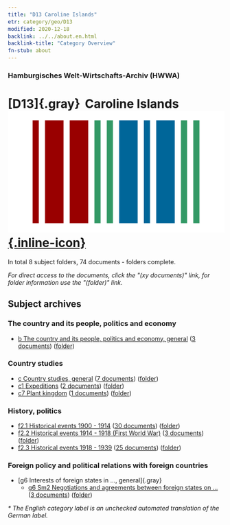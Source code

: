 ```yaml
---
title: "D13 Caroline Islands"
etr: category/geo/D13
modified: 2020-12-18
backlink: ../../about.en.html
backlink-title: "Category Overview"
fn-stub: about
---
```


### Hamburgisches Welt-Wirtschafts-Archiv (HWWA)
# [D13]{.gray}&#8201; Caroline Islands&#160; [![Wikidata item](/images/Wikidata-logo.svg){.inline-icon}](http://www.wikidata.org/entity/Q118350)





In total 8 subject folders, 74 documents - folders complete.

_For direct access to the documents, click the "(xy documents)" link, for folder information use the "(folder)" link._

## Subject archives



### The country and its people, politics and economy

- [b The country and its people, politics and economy, general](../../../subject/about.en.html#b) (<a href="https://dfg-viewer.de/show/?tx_dlf[id]=https://pm20.zbw.eu/mets/sh/1416xx/141613/1441xx/144196/public.mets.en.xml" target="_blank">3 documents</a>) ([folder](http://purl.org/pressemappe20/folder/sh/141613,144196))

### Country studies

- [c Country studies, general](../../../subject/about.en.html#c) (<a href="https://dfg-viewer.de/show/?tx_dlf[id]=https://pm20.zbw.eu/mets/sh/1416xx/141613/1441xx/144199/public.mets.en.xml" target="_blank">7 documents</a>) ([folder](http://purl.org/pressemappe20/folder/sh/141613,144199))
- [c1 Expeditions](../../../subject/about.en.html#c1) (<a href="https://dfg-viewer.de/show/?tx_dlf[id]=https://pm20.zbw.eu/mets/sh/1416xx/141613/1442xx/144200/public.mets.en.xml" target="_blank">2 documents</a>) ([folder](http://purl.org/pressemappe20/folder/sh/141613,144200))
- [c7 Plant kingdom](../../../subject/about.en.html#c7) (<a href="https://dfg-viewer.de/show/?tx_dlf[id]=https://pm20.zbw.eu/mets/sh/1416xx/141613/1442xx/144211/public.mets.en.xml" target="_blank">1 documents</a>) ([folder](http://purl.org/pressemappe20/folder/sh/141613,144211))

### History, politics

- [f2.1 Historical events 1900 - 1914](../../../subject/about.en.html#f2.1) (<a href="https://dfg-viewer.de/show/?tx_dlf[id]=https://pm20.zbw.eu/mets/sh/1416xx/141613/1813xx/181392/public.mets.en.xml" target="_blank">30 documents</a>) ([folder](http://purl.org/pressemappe20/folder/sh/141613,181392))
- [f2.2 Historical events 1914 - 1918 (First World War)](../../../subject/about.en.html#f2.2) (<a href="https://dfg-viewer.de/show/?tx_dlf[id]=https://pm20.zbw.eu/mets/sh/1416xx/141613/1813xx/181360/public.mets.en.xml" target="_blank">3 documents</a>) ([folder](http://purl.org/pressemappe20/folder/sh/141613,181360))
- [f2.3 Historical events 1918 - 1939](../../../subject/about.en.html#f2.3) (<a href="https://dfg-viewer.de/show/?tx_dlf[id]=https://pm20.zbw.eu/mets/sh/1416xx/141613/1813xx/181391/public.mets.en.xml" target="_blank">25 documents</a>) ([folder](http://purl.org/pressemappe20/folder/sh/141613,181391))

### Foreign policy and political relations with foreign countries

- [g6 Interests of foreign states in ..., general]{.gray}
  - [g6 Sm2 Negotiations and agreements between foreign states on ...](../../../subject/about.en.html#g6_Sm2) (<a href="https://dfg-viewer.de/show/?tx_dlf[id]=https://pm20.zbw.eu/mets/sh/1416xx/141613/1445xx/144567/public.mets.en.xml" target="_blank">3 documents</a>) ([folder](http://purl.org/pressemappe20/folder/sh/141613,144567))


_* The English category label is an unchecked automated translation of the German label._

